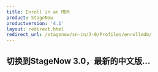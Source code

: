 ```yaml
---
title: Enroll in an MDM
product: StageNow
productversion: '4.1'
layout: redirect.html
redirect_url: /stagenow/sn-cn/3-0/Profiles/enrollmdm/
---
```


## 切换到StageNow 3.0，最新的中文版...
